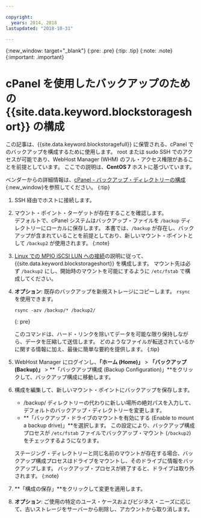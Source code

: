```yaml
---

copyright:
  years: 2014, 2018
lastupdated: "2018-10-31"

---
```

{:new_window: target="_blank"}
{:pre: .pre}
{:tip: .tip}
{:note: .note}
{:important: .important}

# cPanel を使用したバックアップのための {{site.data.keyword.blockstorageshort}} の構成

この記事は、{{site.data.keyword.blockstoragefull}} に保管される、cPanel でのバックアップを構成するために使用します。 root または sudo SSH でのアクセスが可能であり、WebHost Manager (WHM) のフル・アクセス権限があることを前提としています。 ここでの説明は、**CentOS 7** ホストに基づいています。

ベンダーからの詳細情報は、[cPanel - バックアップ・ディレクトリーの構成](https://docs.cpanel.net/display/68Docs/Backup+Configuration#BackupConfiguration-ConfigureBackupDirectory){:new_window}を参照してください。
{:tip}

1. SSH 経由でホストに接続します。

2. マウント・ポイント・ターゲットが存在することを確認します。 <br />
   デフォルトで、cPanel システムはバックアップ・ファイルを `/backup` ディレクトリーにローカルに保存します。 本書では、`/backup` が存在し、バックアップが含まれていることを前提としており、新しいマウント・ポイントとして `/backup2` が使用されます。
   {:note}

3. [Linux での MPIO iSCSI LUN への接続](accessing_block_storage_linux.html)の説明に従って、{{site.data.keyword.blockstorageshort}} を構成します。 マウント先は必ず `/backup2` にし、開始時のマウントを可能にするように `/etc/fstab` で構成してください。

4. **オプション**: 既存のバックアップを新規ストレージにコピーします。 `rsync` を使用できます。
   ```
   rsync -azv /backup/* /backup2/
   ```
   {: pre}

    このコマンドは、ハード・リンクを除いてデータを可能な限り保持しながら、データを圧縮して送信します。 どのようなファイルが転送されているかに関する情報に加え、最後に簡単な要約を提供します。
    {:tip}

5. WebHost Manager にログインし、**「ホーム (Home)」** > **「バックアップ (Backup)」** > **「バックアップ構成 (Backup Configuration)」**をクリックして、バックアップ構成に移動します。

6. 構成を編集して、新しいマウント・ポイントにバックアップを保存します。
    - /backup/ ディレクトリーの代わりに新しい場所の絶対パスを入力して、デフォルトのバックアップ・ディレクトリーを変更します。
    - **「バックアップ・ドライブのマウントを有効にする (Enable to mount a backup drive)」**を選択します。 この設定により、バックアップ構成プロセスが `/etc/fstab` ファイルでバックアップ・マウント (`/backup2`) をチェックするようになります。 <br />

    ステージング・ディレクトリーと同じ名前のマウントが存在する場合、バックアップ構成プロセスはドライブをマウントし、そのドライブに情報をバックアップします。 バックアップ・プロセスが終了すると、ドライブは取り外されます。
    {:note}

7. **「構成の保存」**をクリックして変更を適用します。

8. **オプション**: ご使用の特定のユース・ケースおよびビジネス・ニーズに応じて、古いストレージをサーバーから削除し、アカウントから取り消します。

